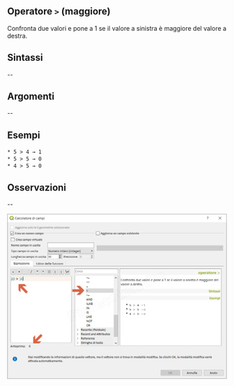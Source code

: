 ## Operatore `>` (maggiore)

Confronta due valori e pone a 1 se il valore a sinistra è maggiore del valore a destra.

## Sintassi

--

## Argomenti
--
## Esempi
```
* 5 > 4 → 1
* 5 > 5 → 0
* 4 > 5 → 0
```

## Osservazioni

--

<img src="/img/operatori/maggiore1.png">